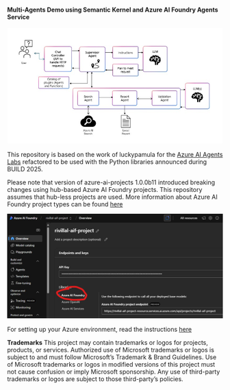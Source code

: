 #### Multi-Agents Demo using Semantic Kernel and Azure AI Foundry Agents Service

![Azure AI Foundry with Semantic Kernel Demo architecture](https://github.com/microsoft/skmultiagents/blob/main/docs/AzureAIFoundrySKArchDiagram.jpg)

This repository is based on the work of luckypamula for the [Azure AI Agents Labs](https://github.com/Azure/azure-ai-agents-labs) refactored to be used with the Python libraries announced during BUILD 2025.

Please note that version of azure-ai-projects 1.0.0b11 introduced breaking changes using hub-based Azure AI Foundry projects. This repository assumes that hub-less projects are used. More information about Azure AI Foundry project types can be found [here](https://learn.microsoft.com/en-us/azure/ai-foundry/what-is-azure-ai-foundry#which-type-of-project-do-i-need)

![Azure AI Foundry portal project overview screenshot after 1.0.0b11](https://github.com/microsoft/skmultiagents/blob/main/docs/AzureAIFoundryPortalafter100b11.jpg)

For setting up your Azure environment, read the instructions [here](https://github.com/microsoft/skmultiagents/blob/main/docs/SETUP.md)

**Trademarks** This project may contain trademarks or logos for projects, products, or services. Authorized use of Microsoft trademarks or logos is subject to and must follow Microsoft’s Trademark & Brand Guidelines. Use of Microsoft trademarks or logos in modified versions of this project must not cause confusion or imply Microsoft sponsorship. Any use of third-party trademarks or logos are subject to those third-party’s policies.
